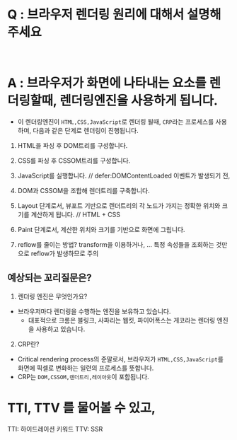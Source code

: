 # Q : 브라우저 렌더링 원리에 대해서 설명해주세요

<br />

# A : 브라우저가 화면에 나타내는 요소를 렌더링할때, 렌더링엔진을 사용하게 됩니다.

- 이 렌더링엔진이 `HTML,CSS,JavaScript`로 렌더링 될때, `CRP`라는 프로세스를 사용하며, 다음과 같은 단계로 렌더링이 진행됩니다.

1. HTML을 파싱 후 DOM트리를 구성합니다.
2. CSS를 파싱 후 CSSOM트리를 구성합니다.
3. JavaScript를 실행합니다. // defer:DOMContentLoaded 이벤트가 발생되기 전, 
4. DOM과 CSSOM을 조합해 렌더트리를 구축합니다.
5. Layout 단계로서, 뷰포트 기반으로 렌더트리의 각 노드가 가지는 정확한 위치와 크기를 계산하게 됩니다. // HTML + CSS 
6. Paint 단계로서, 계산한 위치와 크기를 기반으로 화면에 그립니다.

7. reflow를 줄이는 방법?
   transform을 이용하거나, ...
   특정 속성들을 조회하는 것만으로 reflow가 발생하므로 주의

## 예상되는 꼬리질문은?

1. 렌더링 엔진은 무엇인가요?

- 브라우저마다 렌더링을 수행하는 엔진을 보유하고 있습니다.
  - 대표적으로 크롬은 블링크, 사파리는 웹킷, 파이어폭스는 게코라는 렌더링 엔진을 사용하고 있습니다.

2. CRP란?

- Critical rendering process의 준말로서, 브라우저가 `HTML,CSS,JavaScript`를 화면에 픽셀로 변화하는 일련의 프로세스를 뜻합니다.
- CRP는 `DOM,CSSOM,렌더트리,레이아웃`이 포함됩니다.


# TTI, TTV 를 물어볼 수 있고, 
TTI: 하이드레이션 키워드
TTV: SSR 
